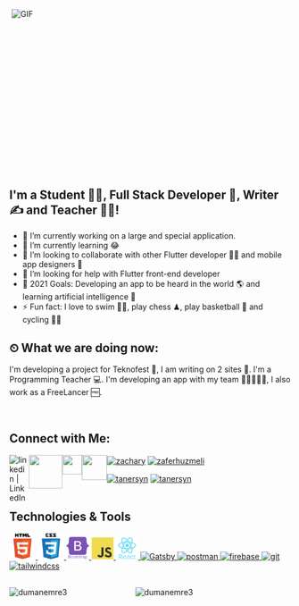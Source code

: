 <img align="right" alt="GIF" src="https://github.com/abhisheknaiidu/abhisheknaiidu/blob/master/code.gif?raw=true" width="500" height="320" />


## I'm a Student 👨‍🎓, Full Stack Developer 🚀, Writer ✍ and Teacher 👨‍🎓!
- 🔭 I’m currently working on a large and special application.
- 🌱 I’m currently learning 😂
- 👯 I’m looking to collaborate with other Flutter developer 👩‍💻 and mobile app designers 🎨
- 🤔 I’m looking for help with Flutter front-end developer
- 🥅 2021 Goals: Developing an app to be heard in the world 🌎 and learning artificial intelligence 🤖
- ⚡ Fun fact: I love to swim 🏊‍♀️, play chess ♟, play basketball 🏀 and cycling 🚴‍♀️


## ⏲ What we are doing now:
I'm developing a project for Teknofest 🚀, I am writing on 2 sites 📃.
I'm a Programming Teacher 💻. I'm developing an app with my team 👨🏼‍🤝‍👨🏻, 
I also work as a FreeLancer 🆓.

<br />

## Connect with Me:

[<img align="left" alt="linkedin | LinkedIn" width="35px" src="https://raw.githubusercontent.com/peterthehan/peterthehan/master/assets/linkedin.svg" />][linkedin]
[<img align="left" height="60px" width="60px" src="https://cdn.jsdelivr.net/npm/simple-icons@v4/icons/instagram.svg" />][instagram]
[<img align="left" height="35px" width="35px" src="https://upload.wikimedia.org/wikipedia/commons/7/7e/Gmail_icon_%282020%29.svg" />][gmail]
[<img align="left" height="45px" width="45px" src="https://visualstudio.microsoft.com/wp-content/uploads/2021/09/Octocat-1.svg" />][github]
<p align="left">
<a href="https://linkedin.com/in/dumanemre3" target="blank"><img align="center" src="https://raw.githubusercontent.com/rahuldkjain/github-profile-readme-generator/master/src/images/icons/Social/linked-in-alt.svg" alt="zachary" height="30" width="40" /></a>  
<a href="https://instagram.com/dumanemre3" target="blank"><img align="center" src="https://upload.wikimedia.org/wikipedia/commons/9/96/Instagram.svg" alt="zaferhuzmeli" height="35" width="40" /></a>
</p>

<p align="left">
<a href="https://twitter.com/Tanersyn_" target="blank"><img align="center" src="https://raw.githubusercontent.com/rahuldkjain/github-profile-readme-generator/master/src/images/icons/Social/twitter.svg" alt="tanersyn" height="30" width="40" /></a>
<a href="https://linkedin.com/in/taner-sayın-a30055187/" target="blank"><img align="center" src="https://raw.githubusercontent.com/rahuldkjain/github-profile-readme-generator/master/src/images/icons/Social/linked-in-alt.svg" alt="tanersyn" height="30" width="40" /></a>

<br/>
<br/>


## Technologies & Tools

<p align="left"> 
  <a href="https://www.w3schools.com/html/" target="_blank"> <img src="https://raw.githubusercontent.com/devicons/devicon/master/icons/html5/html5-original-wordmark.svg" alt="html5" width="47" height="47"/> </a> 
  <a href="https://www.w3schools.com/css/" target="_blank"> <img src="https://raw.githubusercontent.com/devicons/devicon/master/icons/css3/css3-original-wordmark.svg" alt="css3" width="47" height="47"/> </a> 
  <a href="https://getbootstrap.com" target="_blank"> <img src="https://raw.githubusercontent.com/devicons/devicon/master/icons/bootstrap/bootstrap-plain-wordmark.svg" alt="bootstrap" width="41" height="41"/> </a> 
  <a href="https://developer.mozilla.org/en-US/docs/Web/JavaScript" target="_blank"> <img src="https://raw.githubusercontent.com/devicons/devicon/master/icons/javascript/javascript-original.svg" alt="javascript" width="40" height="40"/> </a> 
  <a href="https://reactjs.org/" target="_blank"> <img src="https://raw.githubusercontent.com/devicons/devicon/master/icons/react/react-original-wordmark.svg" alt="react" width="40" height="40"/> </a> 
 <a href="https://www.gatsbyjs.com/" target="_blank">  <img src="https://cdn.jsdelivr.net/gh/devicons/devicon/icons/gatsby/gatsby-original.svg" alt="Gatsby" width="40" height="40"/> </a> 
  <a href="https://postman.com" target="_blank" rel="noreferrer"> <img src="https://www.vectorlogo.zone/logos/getpostman/getpostman-icon.svg" alt="postman" width="40" height="40"/> </a> 
  <a href="https://firebase.google.com/" target="_blank" rel="noreferrer"> <img src="https://www.vectorlogo.zone/logos/firebase/firebase-icon.svg" alt="firebase" width="40" height="40"/> </a> 
  <a href="https://git-scm.com/" target="_blank" rel="noreferrer"> <img src="https://www.vectorlogo.zone/logos/git-scm/git-scm-icon.svg" alt="git" width="40" height="40"/> </a>   
  <a href="https://tailwindcss.com/" target="_blank"> <img src="https://upload.wikimedia.org/wikipedia/commons/d/d5/Tailwind_CSS_Logo.svg" alt="tailwindcss" width="40" height="40"/></a> 
</p>


##
<p><img align="left" src="https://github-readme-stats.vercel.app/api/top-langs?username=dumanemre3&show_icons=true&theme=radical&locale=en&layout=compact" width="44%" alt="dumanemre3" /></p>
<p>&nbsp;<img align="rigt" src="https://github-readme-stats.vercel.app/api?username=dumanemre3&show_icons=true&theme=radical" alt="dumanemre3" width="53%" /></p>

[instagram]: https://www.instagram.com/dumanemre3
[linkedin]: https://www.linkedin.com/in/dumanemre3/
[gmail]: mailto:dumanemre3@hotmail.com
[git]: https://git-scm.com/
[github]: https://github.com/dumanemre3

